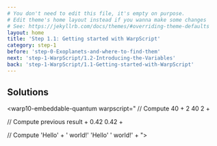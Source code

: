 ```yaml
---
# You don't need to edit this file, it's empty on purpose.
# Edit theme's home layout instead if you wanna make some changes
# See: https://jekyllrb.com/docs/themes/#overriding-theme-defaults
layout: home
title: 'Step 1.1: Getting started with WarpScript'
category: step-1
before: 'step-0-Exoplanets-and-where-to-find-them'
next: 'step-1-WarpScript/1.2-Introducing-the-Variables'
back: 'step-1-WarpScript/1.1-Getting-started-with-WarpScript'
---
```


## Solutions

<warp10-embeddable-quantum warpscript="
// Compute 40 + 2
40 2 +

// Compute previous result + 0.42
0.42 + 

// Compute 'Hello' + ' world!'
'Hello' ' world!' +
">
</warp10-embeddable-quantum>